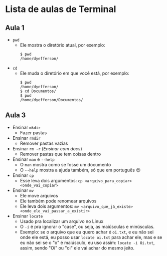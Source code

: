 # Lista de aulas de Terminal

## Aula 1

* `pwd`
	* Ele mostra o diretório atual, por exemplo:
		```
		$ pwd
		/home/dyefferson/
		```
* `cd`
	* Ele muda o diretório em que você está, por exemplo:
		```
		$ pwd
		/home/dyefferson/
		$ cd Documentos/
		$ pwd
		/home/dyefferson/Documentos/
		```
## Aula 3

* Ensinar `mkdir`
	* Fazer pastas
* Ensinar `rmdir`
	* Remover pastas vazias
* Ensinar `rm -r` (*Ensinar com docs*)
	* Remover pastas que tem coisas dentro
* Ensinar `man` e `--help`
	* O `man` mostra como se fosse um documento
	* O `--help` mostra a ajuda também, só que em português 😉
* Ensinar `cp`
	* Esse leva dois argumentos: `cp <arquivo_para_copiar> <onde_vai_copiar>`
* Ensinar `mv`
	* Ele move arquivos
	* Ele também pode renomear arquivos
	* Ele leva dois argumentos: `mv <arquivo_que_já_existe> <onde_ele_vai_passar_a_existir>`
* Ensinar `locate`
	* Usado pra localizar um arquivo no Linux
	* O `-i` é pra ignorar o "case", ou seja, as maiúsculas e minúsculas.
	* Exemplo: se o arquivo que eu quero achar é `oi.txt`, e eu não sei onde ele está, eu posso usar `locate oi.txt` para achar ele, mas e se eu não sei se o "o" é maiúsculo, eu uso assim: `locate -i Oi.txt`, assim, sendo "Oi" ou "oi" ele vai achar do mesmo jeito.
